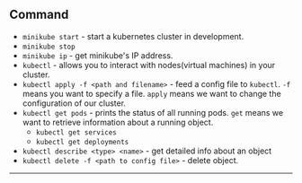 ## Command
- `minikube start` - start a kubernetes cluster in development.
- `minikube stop`
- `minikube ip` - get minikube's IP address.
- `kubectl` - allows you to interact with nodes(virtual machines) in your cluster.
- `kubectl apply -f <path and filename>` - feed a config file to `kubectl`. `-f` means you want to specify a file. `apply` means we want to change the configuration of our cluster.
- `kubectl get pods` - prints the status of all running pods. `get` means we want to retrieve information about a running object.
  - `kubectl get services`
  - `kubectl get deployments`
- `kubectl describe <type> <name>` - get detailed info about an object
- `kubectl delete -f <path to config file>` - delete object.
---